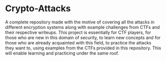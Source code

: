 # Crypto-Attacks
A complete repository made with the motive of covering all the attacks in different encryption systems along with example challenges from CTFs and their respective writeups. This project is essentially for CTF players, for those who are new in this domain of security, to learn new concepts and for those who are already acquainted with this field, to practice the attacks they want to, using examples from the CTFs provided in this repository. This will enable learning and practicing under the same roof.




